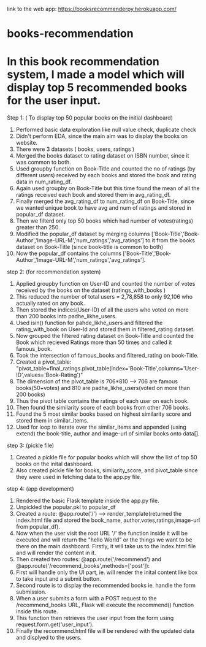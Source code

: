 link to the web app: https://booksrecommenderpy.herokuapp.com/

# books-recommendation
# In this book recommendation system, I made a model which will display top 5 recommended books for the user input.
Step 1: ( To display top 50 popular books on the initial dashboard)
1. Performed basic data exploration like null value check, duplicate check
2. Didn't perform EDA, since the main aim was to display the books on website.
3. There were 3 datasets ( books, users, ratings )
4. Merged the books dataset to rating dataset on ISBN number, since it was common to both.
5. Used groupby function on Book-Title and counted the no of ratings (by different users) received by each books and stored the book and rating data in num_rating_df.
6. Again used groupby on Book-Title but this time found the mean of all the ratings received each book and stored them in avg_rating_df.
7. Finally merged the avg_rating_df to num_rating_df on Book-Title, since we wanted unique book to have avg and num  of ratings and stored in popular_df dataset.
8. Then we filterd only top 50 books which had number of votes(ratings) greater than 250.
9. Modified the popular_df dataset by merging columns ['Book-Title','Book-Author','Image-URL-M','num_ratings','avg_ratings'] to it from the books dataset on Book-Title (since book-title is common to both)
10. Now the popular_df contains the columns ['Book-Title','Book-Author','Image-URL-M','num_ratings','avg_ratings'].


step 2: (for recommendation system)
1. Applied groupby function on User-ID and counted the number of votes received by the books  on the dataset (ratings_with_books )
2. This reduced the number of total users = 2,78,858 to only 92,106 who actually rated on any book.
3. Then stored the indices(User-ID) of all the users who voted on more than 200 books into padhe_likhe_users.
4. Used isin() function for pahde_likhe_users and filtered the rating_with_book on User-Id and stored them in filtered_rating dataset.
5. Now grouped the filtered rating dataset on Book-Title and counted the Book which recieved Ratings more than 50 times and called it famous_book.
6. Took the intersection of famous_books and filtered_rating on book-Title.
7. Created a pivot_table: "pivot_table=final_ratings.pivot_table(index='Book-Title',columns='User-ID',values='Book-Rating')"
8. The dimension of the pivot_table is 706*810 --> 706 are famous books(50+votes) and 810 are padhe_likhe_users(voted on more than 200 books)
9. Thus the pivot table contains the ratings of each user on each book.
10. Then found the similarity score of each books from other 706 books.
11. Found the 5 most similar books based on highest similarity score and stored them in similar_items.
12. Used for loop to iterate over the similar_items and appended (using extend) the book-title, author and image-url of similar books onto data[].


step 3: (pickle file)
1. Created a pickle file for popular books which will show the list of top 50 books on the inital dashboard.
2. Also created pickle file for books, similarity_score, and pivot_table since they were used in fetching data to the app.py file.


step 4: (app development)
1. Rendered the basic Flask template inside the app.py file.
2. Unpickled the popular.pkl to popular_df 
3. Created a route: @app.route('/') --> render_template(returned the index.html file and stored the book_name, author,votes,ratings,image-url from popular_df).
4. Now when the user visit the root URL '/' the function inside it will be executed and will return the "hello World" or the things we want to be there on the main dashboard. Firstly, it will take us to the index.html file and will render the content in it.
5. Then created two routes: @app.route('/recommend') and @app.route('/recommend_books',methods=['post']):
6. First will handle only the UI part, ie. will render the inital content like box to take input and a submit button.
7. Second route is to display the recommended books ie. handle the form submission.
8. When a user submits a form with a POST request to the /recommend_books URL, Flask will execute the recommend() function inside this route.
9. This function then retrieves the user input from the form using request.form.get('user_input').
10. Finally the recommend.html file will be rendered with the updated data and displyed to the users.
